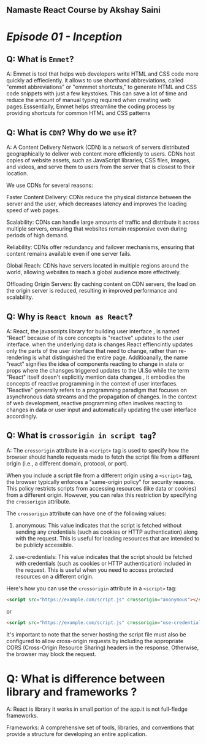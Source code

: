 ## Namaste React Course by Akshay Saini

# _Episode 01 - Inception_

## Q: What is `Emmet`?
A: Emmet is tool that helps web developers write HTML and CSS code more quickly ad effieciently. it allows to use shorthand abbreviations, called "emmet abbreviations" or "emmmet shortcuts," to generate HTML and CSS code snippets with just a few keystokes. This can save a lot of time and reduce the amount of manual typing required when creating web pages.Esssentially, Emmet helps streamline the coding process by providing shortcuts for common HTML and CSS patterns

## Q: What is `CDN`? Why do we `use` it?
A: A Content Delivery Network (CDN) is a network of servers distributed geographically to deliver web content more efficiently to users. CDNs host copies of website assets, such as JavaScript libraries, CSS files, images, and videos, and serve them to users from the server that is closest to their location.

We use CDNs for several reasons:

Faster Content Delivery: CDNs reduce the physical distance between the server and the user, which decreases latency and improves the loading speed of web pages.

Scalability: CDNs can handle large amounts of traffic and distribute it across multiple servers, ensuring that websites remain responsive even during periods of high demand.

Reliability: CDNs offer redundancy and failover mechanisms, ensuring that content remains available even if one server fails.

Global Reach: CDNs have servers located in multiple regions around the world, allowing websites to reach a global audience more effectively.

Offloading Origin Servers: By caching content on CDN servers, the load on the origin server is reduced, resulting in improved performance and scalability.

## Q: Why is `React known as React`?
A: React, the javascripts library for building user interface , is named "React" because of its core concepts is "reactive" updates to the user interface. when the underlying data is changes.React effiencintly updates only the parts of the user interface that need to change, rather than re-rendering is what distinguished the entire page.
        Additioanally, the name "react" signifies  the idea of components reacting to change in state or props where the chansges triggered updates to the UI.So while the term "React" itself doesn't explicitly mention data changes , it embodies the concepts of reactive programming in the context of user interfaces.
"Reactive" generally refers to a programming paradigm that focuses on asynchronous data streams and the propagation of changes. In the context of web development, reactive programming often involves reacting to changes in data or user input and automatically updating the user interface accordingly. 

## Q: What is `crossorigin in script tag`?
A: The `crossorigin` attribute in a `<script>` tag is used to specify how the browser should handle requests made to fetch the script file from a different origin (i.e., a different domain, protocol, or port). 

When you include a script file from a different origin using a `<script>` tag, the browser typically enforces a "same-origin policy" for security reasons. This policy restricts scripts from accessing resources (like data or cookies) from a different origin. However, you can relax this restriction by specifying the `crossorigin` attribute.

The `crossorigin` attribute can have one of the following values:

1. anonymous: This value indicates that the script is fetched without sending any credentials (such as cookies or HTTP authentication) along with the request. This is useful for loading resources that are intended to be publicly accessible.

2. use-credentials: This value indicates that the script should be fetched with credentials (such as cookies or HTTP authentication) included in the request. This is useful when you need to access protected resources on a different origin.

Here's how you can use the `crossorigin` attribute in a `<script>` tag:

```html
<script src="https://example.com/script.js" crossorigin="anonymous"></script>
```

or

```html
<script src="https://example.com/script.js" crossorigin="use-credentials"></script>
```

It's important to note that the server hosting the script file must also be configured to allow cross-origin requests by including the appropriate CORS (Cross-Origin Resource Sharing) headers in the response. Otherwise, the browser may block the request.

# Q: What is difference between library and frameworks ?
A: React is library it works in small portion of the app.it is not full-fledge frameworks.

Frameworks: A comprehensive set of tools, libraries, and conventions that provide a structure for developing an entire application.

